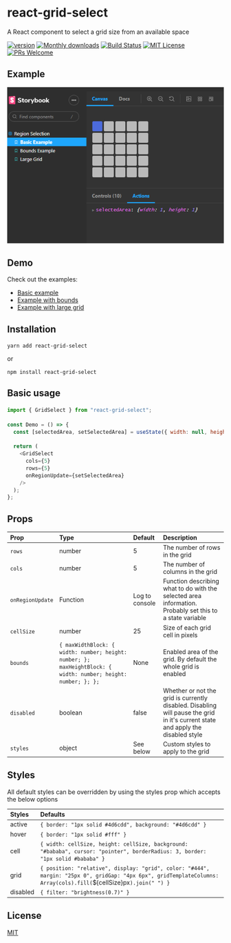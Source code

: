 # react-grid-select

A React component to select a grid size from an available space

[![version][version-badge]][package] [![Monthly downloads][npmstats-badge]][npmstats] [![Build Status][build-badge]][build-badge] [![MIT License][license-badge]][license] [![PRs Welcome][prs-badge]][prs]

## Example
![Example](preview.gif)
## Demo

Check out the examples:

- [Basic example](https://hacksore.github.io/react-grid-select/?path=/story/region-selection--basic-example)
- [Example with bounds](https://hacksore.github.io/react-grid-select/?path=/story/region-selection--bounds-example)
- [Example with large grid](https://hacksore.github.io/react-grid-select/?path=/story/region-selection--large-grid)

## Installation

```shell
yarn add react-grid-select
```

or

```shell
npm install react-grid-select
```


## Basic usage

```js
import { GridSelect } from "react-grid-select";

const Demo = () => {
  const [selectedArea, setSelectedArea] = useState({ width: null, height: null });

  return (
    <GridSelect
      cols={5}
      rows={5}
      onRegionUpdate={setSelectedArea}
    />
  );
};
```

## Props

| Prop | Type | Default | Description |
| :- | :- | :- | :- |
| `rows`  | number  | 5 | The number of rows in the grid  |
| `cols`  | number  | 5 | The number of columns in the grid  |
| `onRegionUpdate` | Function | Log to console | Function describing what to do with the selected area information. Probably set this to a state variable |
| `cellSize` | number | 25 | Size of each grid cell in pixels |
| `bounds` | `{ maxWidthBlock: { width: number; height: number; }; maxHeightBlock: { width: number; height: number; }; };` | None | Enabled area of the grid. By default the whole grid is enabled |
| `disabled` | boolean | false | Whether or not the grid is currently disabled. Disabling will pause the grid in it's current state and apply the disabled style |
| `styles` | object | See below| Custom styles to apply to the grid |

## Styles

All default styles can be overridden by using the styles prop which accepts the below options

| Styles | Defaults |
| :----- | :----- |
| active    | `{ border: "1px solid #4d6cdd", background: "#4d6cdd" }` |
| hover     | `{ border: "1px solid #fff" }`|
| cell      | `{ width: cellSize, height: cellSize, background: "#bababa", cursor: "pointer", borderRadius: 3, border: "1px solid #bababa" }`|
| grid      | `{ position: "relative", display: "grid", color: "#444", margin: "25px 0", gridGap: "4px 6px", gridTemplateColumns: Array(cols).fill(`${cellSize}px`).join(" ") }`|
| disabled  | `{ filter: "brightness(0.7)" }` |

## License

[MIT](https://github.com/ricardo-ch/react-grid-select/blob/master/LICENSE)

[npm]: https://www.npmjs.com/
[node]: https://nodejs.org
[version-badge]: https://img.shields.io/npm/v/react-grid-select.svg?style=flat-square
[package]: https://www.npmjs.com/package/react-grid-select
[downloads-badge]: https://img.shields.io/npm/dm/react-grid-select.svg?style=flat-square
[npmstats]: http://npm-stat.com/charts.html?package=react-grid-select&from=2018-06-18
[npmstats-badge]: https://img.shields.io/npm/dm/react-grid-select.svg?style=flat-square
[gzip-badge]: http://img.badgesize.io/https://unpkg.com/react-grid-select/umd/react-grid-select.min.js?compression=gzip&style=flat-square&1
[license-badge]: https://img.shields.io/badge/license-MIT-blue.svg?style=flat-square
[license]: https://github.com/ricardo-ch/react-grid-select/blob/master/LICENSE
[prs-badge]: https://img.shields.io/badge/PRs-welcome-brightgreen.svg?style=flat-square
[prs]: http://makeapullrequest.com
[build-badge]: https://img.shields.io/github/workflow/status/Hacksore/react-grid-select/CI
